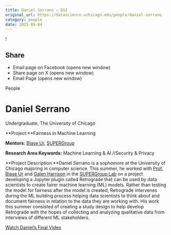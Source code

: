 ```yaml
---
title: Daniel Serrano – DSI
original_url: https://datascience.uchicago.edu/people/daniel-serrano
category: people
date: 2025-05-04
---
```


<!-- Table-like structure detected -->

!

## Share

* Email page on Facebook (opens new window)
* Share page on X (opens new window)
* Email Page (opens new window)

<!-- Table-like structure detected -->

People

# Daniel Serrano

Undergraduate, The University of Chicago

**Project:**Fairness in Machine Learning

**Mentors:** [Blase Ur](https://www.blaseur.com/), [SUPERGroup](https://super.cs.uchicago.edu/)

**Research Area Keywords:** Machine Learning & AI //Security & Privacy

**Project Description:**Daniel Serrano is a sophomore at the University of Chicago majoring in computer science. This summer, he worked with [Prof. Blase Ur](https://www.blaseur.com/) and [Galen Harrison](https://galenharrison.com/) in the [SUPERGroup Lab](https://super.cs.uchicago.edu/) on a project developing a Jupyter plugin called Retrograde that can be used by data scientists to create fairer machine learning (ML) models. Rather than testing the model for fairness after the model is created, Retrograde intervenes during the ML building process helping data scientists to think about and document fairness in relation to the data they are working with. His work this summer consisted of creating a study design to help develop Retrograde with the hopes of collecting and analyzing qualitative data from interviews of different ML stakeholders.

[Watch Daniel’s Final Video](https://www.youtube.com/watch?v=1OMLVwEtY7I&list=PL0IrIAIuK93E7cbGQFuGn8NWltNYDwxMh&index=29)